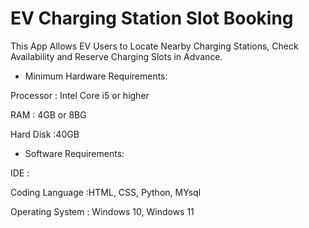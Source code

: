 # EV Charging Station Slot Booking 


This App Allows EV Users to Locate Nearby Charging Stations, Check Availability and Reserve Charging Slots in Advance.


* Minimum Hardware Requirements:

Processor : Intel Core i5 or higher

RAM : 4GB or 8BG 

Hard Disk :40GB

* Software Requirements:

IDE : 

Coding Language :HTML, CSS, Python, MYsql

Operating System : Windows 10, Windows 11
